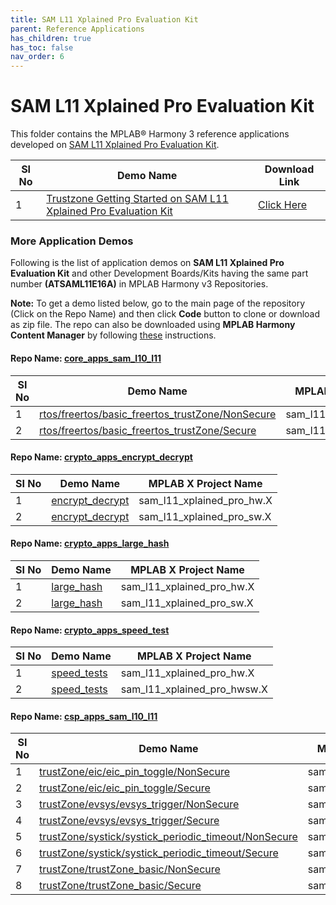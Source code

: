 ```yaml
---
title: SAM L11 Xplained Pro Evaluation Kit
parent: Reference Applications
has_children: true
has_toc: false
nav_order: 6
---
```


# SAM L11 Xplained Pro Evaluation Kit

This folder contains the MPLAB® Harmony 3 reference applications developed on [SAM L11 Xplained Pro Evaluation Kit](https://www.microchip.com/DevelopmentTools/ProductDetails/dm320205).   

|SI No| Demo Name | Download Link |
| --- | --- | -- |
| 1 | [Trustzone Getting Started on SAM L11 Xplained Pro Evaluation Kit](./saml11_trustzone_getting_started/readme.md) | [Click Here](https://github.com/MicrochipTech/MPLAB-Harmony-Reference-Apps/releases/latest/download/saml11_trustzone_getting_started.zip) |

### More Application Demos

Following is the list of application demos on **SAM L11 Xplained Pro Evaluation Kit** and other Development Boards/Kits having the same part number **(ATSAML11E16A)** in MPLAB Harmony v3 Repositories.

**Note:** To get a demo listed below, go to the main page of the repository (Click on the Repo Name) and then click **Code** button to clone or download as zip file. The repo can also be downloaded using **MPLAB Harmony Content Manager** by following [these](https://microchip-mplab-harmony.github.io/contentmanager/) instructions.  





[comment]:#ListStart



#### Repo Name: [core_apps_sam_l10_l11](https://github.com/Microchip-MPLAB-Harmony/core_apps_sam_l10_l11)

|SI No| Demo Name | MPLAB X Project Name | 
| --- | --- | --- |
| 1 | [rtos/freertos/basic_freertos_trustZone/NonSecure](https://github.com/Microchip-MPLAB-Harmony/core_apps_sam_l10_l11/tree/master/apps/rtos/freertos/basic_freertos_trustZone/NonSecure) | sam_l11_xpro_NonSecure.X |
| 2 | [rtos/freertos/basic_freertos_trustZone/Secure](https://github.com/Microchip-MPLAB-Harmony/core_apps_sam_l10_l11/tree/master/apps/rtos/freertos/basic_freertos_trustZone/Secure) | sam_l11_xpro_Secure.X |


#### Repo Name: [crypto_apps_encrypt_decrypt](https://github.com/Microchip-MPLAB-Harmony/crypto_apps_encrypt_decrypt)

|SI No| Demo Name | MPLAB X Project Name | 
| --- | --- | --- |
| 1 | [encrypt_decrypt](https://github.com/Microchip-MPLAB-Harmony/crypto_apps_encrypt_decrypt/tree/master/apps/encrypt_decrypt) | sam_l11_xplained_pro_hw.X |
| 2 | [encrypt_decrypt](https://github.com/Microchip-MPLAB-Harmony/crypto_apps_encrypt_decrypt/tree/master/apps/encrypt_decrypt) | sam_l11_xplained_pro_sw.X |


#### Repo Name: [crypto_apps_large_hash](https://github.com/Microchip-MPLAB-Harmony/crypto_apps_large_hash)

|SI No| Demo Name | MPLAB X Project Name | 
| --- | --- | --- |
| 1 | [large_hash](https://github.com/Microchip-MPLAB-Harmony/crypto_apps_large_hash/tree/master/apps/large_hash) | sam_l11_xplained_pro_hw.X |
| 2 | [large_hash](https://github.com/Microchip-MPLAB-Harmony/crypto_apps_large_hash/tree/master/apps/large_hash) | sam_l11_xplained_pro_sw.X |


#### Repo Name: [crypto_apps_speed_test](https://github.com/Microchip-MPLAB-Harmony/crypto_apps_speed_test)

|SI No| Demo Name | MPLAB X Project Name | 
| --- | --- | --- |
| 1 | [speed_tests](https://github.com/Microchip-MPLAB-Harmony/crypto_apps_speed_test/tree/master/apps/speed_tests) | sam_l11_xplained_pro_hw.X |
| 2 | [speed_tests](https://github.com/Microchip-MPLAB-Harmony/crypto_apps_speed_test/tree/master/apps/speed_tests) | sam_l11_xplained_pro_hwsw.X |


#### Repo Name: [csp_apps_sam_l10_l11](https://github.com/Microchip-MPLAB-Harmony/csp_apps_sam_l10_l11)

|SI No| Demo Name | MPLAB X Project Name | 
| --- | --- | --- |
| 1 | [trustZone/eic/eic_pin_toggle/NonSecure](https://github.com/Microchip-MPLAB-Harmony/csp_apps_sam_l10_l11/tree/master/apps/trustZone/eic/eic_pin_toggle/NonSecure) | sam_l11_xpro_NonSecure.X |
| 2 | [trustZone/eic/eic_pin_toggle/Secure](https://github.com/Microchip-MPLAB-Harmony/csp_apps_sam_l10_l11/tree/master/apps/trustZone/eic/eic_pin_toggle/Secure) | sam_l11_xpro_Secure.X |
| 3 | [trustZone/evsys/evsys_trigger/NonSecure](https://github.com/Microchip-MPLAB-Harmony/csp_apps_sam_l10_l11/tree/master/apps/trustZone/evsys/evsys_trigger/NonSecure) | sam_l11_xpro_NonSecure.X |
| 4 | [trustZone/evsys/evsys_trigger/Secure](https://github.com/Microchip-MPLAB-Harmony/csp_apps_sam_l10_l11/tree/master/apps/trustZone/evsys/evsys_trigger/Secure) | sam_l11_xpro_Secure.X |
| 5 | [trustZone/systick/systick_periodic_timeout/NonSecure](https://github.com/Microchip-MPLAB-Harmony/csp_apps_sam_l10_l11/tree/master/apps/trustZone/systick/systick_periodic_timeout/NonSecure) | sam_l11_xpro_NonSecure.X |
| 6 | [trustZone/systick/systick_periodic_timeout/Secure](https://github.com/Microchip-MPLAB-Harmony/csp_apps_sam_l10_l11/tree/master/apps/trustZone/systick/systick_periodic_timeout/Secure) | sam_l11_xpro_Secure.X |
| 7 | [trustZone/trustZone_basic/NonSecure](https://github.com/Microchip-MPLAB-Harmony/csp_apps_sam_l10_l11/tree/master/apps/trustZone/trustZone_basic/NonSecure) | sam_l11_xpro_NonSecure.X |
| 8 | [trustZone/trustZone_basic/Secure](https://github.com/Microchip-MPLAB-Harmony/csp_apps_sam_l10_l11/tree/master/apps/trustZone/trustZone_basic/Secure) | sam_l11_xpro_Secure.X |


[comment]:#ListEnd

